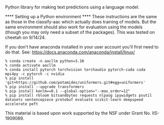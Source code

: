 Python library for making text predictions using a language model.

**** Setting up a Python environment ****
These instructions are the same as those in the classify-aac which actually does training of models.
But the same environment should also work for evaluation using the models (though you may only need a subset of the packages).
This was tested on cheetah on 9/14/24.

If you don't have anaconda installed in your user account you'll first need to do that.
See: https://docs.anaconda.com/anaconda/install/linux/

```
% conda create -n aacllm python=3.10
% conda activate aacllm
% conda install pytorch torchvision torchaudio pytorch-cuda cuda mpi4py -c pytorch -c nvidia
% pip install 'git+https://github.com/potamides/uniformers.git#egg=uniformers'
% pip install --upgrade transformers
% pip install kenlm==0.1 --global-option="--max_order=12"
% pip install rbloom bitsandbytes requests nlpaug ipywidgets psutil datasets sentencepiece protobuf evaluate scikit-learn deepspeed accelerate peft
```

This material is based upon work supported by the NSF under Grant No. IIS-1909089.
